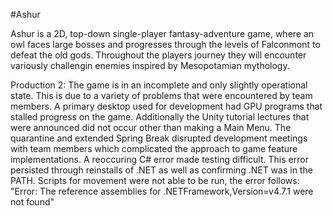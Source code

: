 #Ashur

Ashur is a 2D, top-down single-player fantasy-adventure game, where an owl
faces large bosses and progresses through the levels of Falconmont
to defeat the old gods. Throughout the players journey they will
encounter variously challengin enemies inspired by Mesopotamian mythology.

Production 2:
The  game is in an incomplete and only slightly operational state.
This is due to a variety of problems that were encountered by team members.
A primary desktop used for development had GPU programs that stalled progress on the game.
Additionally the Unity tutorial lectures that were announced did not occur other than making a Main Menu. 
The quarantine and extended Spring Break disrupted development meetings with team members which complicated the approach to game feature implementations.
A reoccuring C# error made testing difficult. This error persisted through reinstalls of .NET as well as confirming .NET was in the PATH. Scripts for movement were not able to be run, the error follows:
"Error: The reference assemblies for .NETFramework,Version=v4.7.1 were not found"
